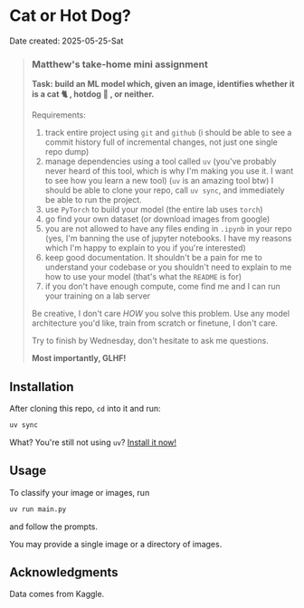 
# Cat or Hot Dog?

Date created: 2025-05-25-Sat

> ### Matthew's take-home mini assignment
> 
> **Task: build an ML model which, given an image, identifies whether it is a cat 🐈 , hotdog 🌭 , or neither.**
> 
> Requirements:
> 
> 1. track entire project using `git` and `github` (i should be able to see a commit history full of incremental changes, not just one single repo dump)
> 2. manage dependencies using a tool called `uv` (you've probably never heard of this tool, which is why I'm making you use it. I want to see how you learn a new tool) (`uv` is an amazing tool btw) I should be able to clone your repo, call `uv sync`, and immediately be able to run the project.
> 3. use `PyTorch` to build your model (the entire lab uses `torch`)
> 4. go find your own dataset (or download images from google)
> 5. you are not allowed to have any files ending in `.ipynb` in your repo (yes, I'm banning the use of jupyter notebooks. I have my reasons which I'm happy to explain to you if you're interested)
> 6. keep good documentation. It shouldn't be a pain for me to understand your codebase or you shouldn't need to explain to me how to use your model (that's what the `README` is for)
> 7. if you don't have enough compute, come find me and I can run your training on a lab server
> 
> Be creative, I don't care *HOW* you solve this problem. Use any model architecture you'd like, train from scratch or finetune, I don't care.
> 
> Try to finish by Wednesday, don't hesitate to ask me questions.
> 
> **Most importantly, GLHF!**

## Installation

After cloning this repo, `cd` into it and run:

```sh
uv sync
```

What? You're still not using `uv`? [Install it now!](https://docs.astral.sh/uv/)

## Usage

To classify your image or images, run

```sh
uv run main.py
```

and follow the prompts.

You may provide a single image or a directory of images.

## Acknowledgments

Data comes from Kaggle.
